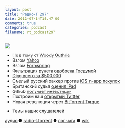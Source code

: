```yaml
---
layout: post
title: "Радио-Т 297"
date: 2012-07-14T18:47:00
comments: true
categories: podcast
filename: rt_podcast297
---
```

![](https://radio-t.com/images/radio-t/rt297.jpg)

* Не в тему от [Woody Guthrie](http://www.scottberkun.com/blog/2010/woody-guthries-new-years-resolutions/)
* Взлом [Yahoo](http://techcrunch.com/2012/07/12/yahoo-confirms-apologizes-for-the-email-hack-says-still-fixing-plus-check-if-you-were-impacted-)
* Взлом [Formspring](http://habrahabr.ru/post/147593/)
* Фильтрация рунета [одобрена Госдумой](http://hi-tech.mail.ru/news/misc/runet_filtration.html)
* [Digg всего за $500,000](http://gizmodo.com/5925586/digg-sells-itself-for-pathetic-pocketchange-500000)
* Смелый русский хаккер против [iOS in-app покупок](http://www.macworld.com/article/1167677/hacker_exploits_ios_flaw_for_free_in_app_purchases.html)
* Британский судья [оценил iPad](http://habrahabr.ru/post/147425/)
* Github [получает инвестиции](http://habrahabr.ru/post/147464/)
* Построим наш [открытый Twitter](http://gigaom.com/2012/07/04/we-could-build-an-open-twitter-but-would-anyone-use-it/)
* Новая революция через [BitTorrent Torque](http://blog.bittorrent.com/2012/07/06/introducing-bittorrent-torque/)
- Темы наших слушателей

[аудио](http://cdn.radio-t.com/rt_podcast297.mp3) ● [radio-t.torrent](http://cdn.radio-t.com/torrents/rt_podcast297.mp3.torrent) ● [лог чата](http://chat.radio-t.com/logs/radio-t-297.html) ● [wiki](http://wiki.radio-t.com/%D0%92%D1%8B%D0%BF%D1%83%D1%81%D0%BA_297)<audio src="http://cdn.radio-t.com/rt_podcast297.mp3" preload="none"></audio>

